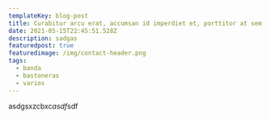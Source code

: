 ```yaml
---
templateKey: blog-post
title: Curabitur arcu erat, accumsan id imperdiet et, porttitor at sem.
date: 2021-05-15T22:45:51.528Z
description: sadgas
featuredpost: true
featuredimage: /img/contact-header.png
tags:
  - banda
  - bastoneras
  - varios
---
```

asdgsxzcbxc*asdf*sdf
